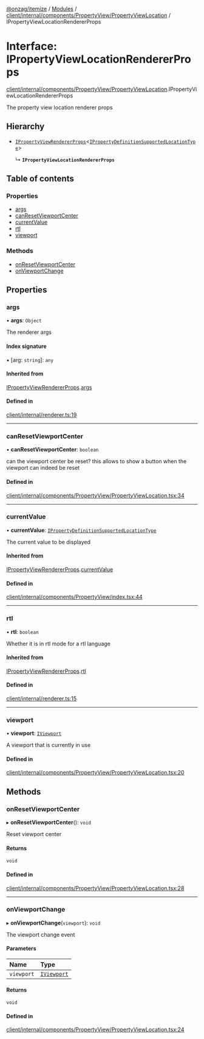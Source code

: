 [@onzag/itemize](../README.md) / [Modules](../modules.md) / [client/internal/components/PropertyView/PropertyViewLocation](../modules/client_internal_components_PropertyView_PropertyViewLocation.md) / IPropertyViewLocationRendererProps

# Interface: IPropertyViewLocationRendererProps

[client/internal/components/PropertyView/PropertyViewLocation](../modules/client_internal_components_PropertyView_PropertyViewLocation.md).IPropertyViewLocationRendererProps

The property view location renderer props

## Hierarchy

- [`IPropertyViewRendererProps`](client_internal_components_PropertyView.IPropertyViewRendererProps.md)<[`IPropertyDefinitionSupportedLocationType`](base_Root_Module_ItemDefinition_PropertyDefinition_types_location.IPropertyDefinitionSupportedLocationType.md)\>

  ↳ **`IPropertyViewLocationRendererProps`**

## Table of contents

### Properties

- [args](client_internal_components_PropertyView_PropertyViewLocation.IPropertyViewLocationRendererProps.md#args)
- [canResetViewportCenter](client_internal_components_PropertyView_PropertyViewLocation.IPropertyViewLocationRendererProps.md#canresetviewportcenter)
- [currentValue](client_internal_components_PropertyView_PropertyViewLocation.IPropertyViewLocationRendererProps.md#currentvalue)
- [rtl](client_internal_components_PropertyView_PropertyViewLocation.IPropertyViewLocationRendererProps.md#rtl)
- [viewport](client_internal_components_PropertyView_PropertyViewLocation.IPropertyViewLocationRendererProps.md#viewport)

### Methods

- [onResetViewportCenter](client_internal_components_PropertyView_PropertyViewLocation.IPropertyViewLocationRendererProps.md#onresetviewportcenter)
- [onViewportChange](client_internal_components_PropertyView_PropertyViewLocation.IPropertyViewLocationRendererProps.md#onviewportchange)

## Properties

### args

• **args**: `Object`

The renderer args

#### Index signature

▪ [arg: `string`]: `any`

#### Inherited from

[IPropertyViewRendererProps](client_internal_components_PropertyView.IPropertyViewRendererProps.md).[args](client_internal_components_PropertyView.IPropertyViewRendererProps.md#args)

#### Defined in

[client/internal/renderer.ts:19](https://github.com/onzag/itemize/blob/f2db74a5/client/internal/renderer.ts#L19)

___

### canResetViewportCenter

• **canResetViewportCenter**: `boolean`

can the viewport center be reset? this allows
to show a button when the viewport can indeed
be reset

#### Defined in

[client/internal/components/PropertyView/PropertyViewLocation.tsx:34](https://github.com/onzag/itemize/blob/f2db74a5/client/internal/components/PropertyView/PropertyViewLocation.tsx#L34)

___

### currentValue

• **currentValue**: [`IPropertyDefinitionSupportedLocationType`](base_Root_Module_ItemDefinition_PropertyDefinition_types_location.IPropertyDefinitionSupportedLocationType.md)

The current value to be displayed

#### Inherited from

[IPropertyViewRendererProps](client_internal_components_PropertyView.IPropertyViewRendererProps.md).[currentValue](client_internal_components_PropertyView.IPropertyViewRendererProps.md#currentvalue)

#### Defined in

[client/internal/components/PropertyView/index.tsx:44](https://github.com/onzag/itemize/blob/f2db74a5/client/internal/components/PropertyView/index.tsx#L44)

___

### rtl

• **rtl**: `boolean`

Whether it is in rtl mode for a rtl language

#### Inherited from

[IPropertyViewRendererProps](client_internal_components_PropertyView.IPropertyViewRendererProps.md).[rtl](client_internal_components_PropertyView.IPropertyViewRendererProps.md#rtl)

#### Defined in

[client/internal/renderer.ts:15](https://github.com/onzag/itemize/blob/f2db74a5/client/internal/renderer.ts#L15)

___

### viewport

• **viewport**: [`IViewport`](client_internal_components_PropertyEntry_PropertyEntryLocation.IViewport.md)

A viewport that is currently in use

#### Defined in

[client/internal/components/PropertyView/PropertyViewLocation.tsx:20](https://github.com/onzag/itemize/blob/f2db74a5/client/internal/components/PropertyView/PropertyViewLocation.tsx#L20)

## Methods

### onResetViewportCenter

▸ **onResetViewportCenter**(): `void`

Reset viewport center

#### Returns

`void`

#### Defined in

[client/internal/components/PropertyView/PropertyViewLocation.tsx:28](https://github.com/onzag/itemize/blob/f2db74a5/client/internal/components/PropertyView/PropertyViewLocation.tsx#L28)

___

### onViewportChange

▸ **onViewportChange**(`viewport`): `void`

The viewport change event

#### Parameters

| Name | Type |
| :------ | :------ |
| `viewport` | [`IViewport`](client_internal_components_PropertyEntry_PropertyEntryLocation.IViewport.md) |

#### Returns

`void`

#### Defined in

[client/internal/components/PropertyView/PropertyViewLocation.tsx:24](https://github.com/onzag/itemize/blob/f2db74a5/client/internal/components/PropertyView/PropertyViewLocation.tsx#L24)
